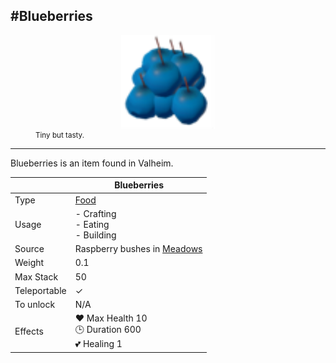#Blueberries
-------------
<style>img {width:30px;}.tb {width:150px;display: block;margin-left: auto;margin-right: auto;}</style>

<figure><img src="/assets/blueberries.png" class="tb" /><figcaption><small>Tiny but tasty.</small></figcaption></figure>

-------------

Blueberries is an item found in Valheim.

|        | Blueberries              |
| ----------- | ------------------------------------ |
| Type       | [Food](../../type/food)  |
| Usage | - Crafting<br>- Eating<br>- Building<br>
| Source | Raspberry bushes in [Meadows](../../biomes/meadows) |
| Weight | 0.1 |
| Max Stack | 50 |
| Teleportable | ✓
| To unlock | N/A |
| Effects | ❤️ Max Health 10<br>🕒 Duration 600<br>💕 Healing 1<br>